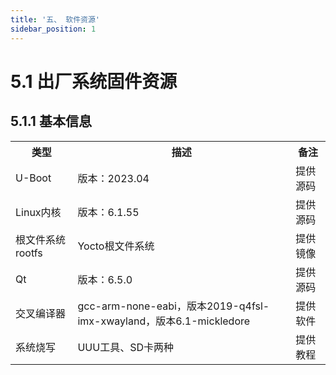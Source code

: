 ```yaml
---
title: '五、 软件资源'
sidebar_position: 1
---
```


# 5.1 出厂系统固件资源

## 5.1.1 基本信息

<div class="climx93b_center-table-div">
<table class="climx93b_center-table">
  <tr>
    <th>类型</th>
    <th>描述</th>
    <th>备注</th>
  </tr>
  <tr>
    <td>U-Boot</td>
    <td>版本：2023.04</td>
    <td>提供源码</td>
  </tr>
  <tr>
    <td>Linux内核</td>
    <td>版本：6.1.55</td>
    <td>提供源码</td>
  </tr>
  <tr>
    <td>根文件系统rootfs</td>
    <td>Yocto根文件系统</td>
    <td>提供镜像</td>
  </tr>
  <tr>
    <td>Qt</td>
    <td>版本：6.5.0</td>
    <td>提供源码</td>
  </tr>
  <tr>
    <td>交叉编译器</td>
    <td>gcc-arm-none-eabi，版本2019-q4fsl-imx-xwayland，版本6.1-mickledore</td>
    <td>提供软件</td>
  </tr>
  <tr>
    <td>系统烧写</td>
    <td>UUU工具、SD卡两种</td>
    <td>提供教程</td>
  </tr>
</table>
</div>










